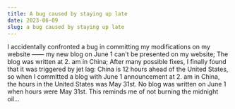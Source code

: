 ```yaml
---
title: A bug caused by staying up late
date: 2023-06-09
slug: a bug caused by staying up late
---
```


I accidentally confronted a bug in committing my modifications on my website —— my new blog on June 1 can't be presented on my website; The blog was written at 2. am in China; After many possible fixes, I finally found that it was triggered by jet lag: China is 12 hours ahead of the United States, so when I committed a blog with June 1 announcement at 2. am in China, the hours in the United States was May 31st. No blog was written on June 1 when hours were May 31st. This reminds me of not burning the midnight oil...

